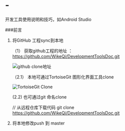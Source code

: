 # -
开发工具使用说明和技巧，如Android Studio

###前言
1. 将GitHub 工程sync到本地

   （1） 获取github工程的地址 ： https://github.com/WikeQi/DevelopmentToolsDoc.git

   ![github clone地址](https://github.com/WikeQi/DevelopmentToolsDoc/blob/master/docPics/20181205092926.png)

   （2.1） 本地可通过TortoiseGit 图形化界面工具clone

   ![TortoiseGit Clone](https://github.com/WikeQi/DevelopmentToolsDoc/blob/master/docPics/20181205093225.png)

   (2.2)  也可通过git 命名clone 

   // 从远程仓库下载代码
   git clone https://github.com/WikeQi/DevelopmentToolsDoc.git

2. 将本地修改push 到 master
